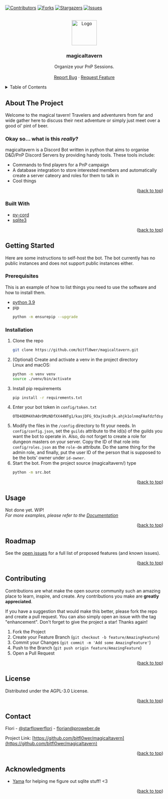 <div id="top"></div>




<!-- PROJECT SHIELDS -->
<!--
*** I'm using markdown "reference style" links for readability.
*** Reference links are enclosed in brackets [ ] instead of parentheses ( ).
*** See the bottom of this document for the declaration of the reference variables
*** for contributors-url, forks-url, etc. This is an optional, concise syntax you may use.
*** https://www.markdownguide.org/basic-syntax/#reference-style-links
-->
[![Contributors][contributors-shield]][contributors-url]
[![Forks][forks-shield]][forks-url]
[![Stargazers][stars-shield]][stars-url]
[![Issues][issues-shield]][issues-url]



<!-- PROJECT LOGO -->
<br />
<div align="center">
  <a href="https://github.com/bitfl0wer/magicaltavern">
    <img src="https://cdn.discordapp.com/avatars/959837234033475584/744a62cb7f9f8e94931e1400a6ea45f4.png?size=256" alt="Logo" width="80" height="80">
  </a>

<h3 align="center">magicaltavern</h3>

  <p align="center">
    Organize your PnP Sessions.
    <br />
    <br />
    <a href="https://github.com/bitfl0wer/magicaltavern/issues">Report Bug</a>
    ·
    <a href="https://github.com/bitfl0wer/magicaltavern/issues">Request Feature</a>
  </p>
</div>



<!-- TABLE OF CONTENTS -->
<details>
  <summary>Table of Contents</summary>
  <ol>
    <li>
      <a href="#about-the-project">About The Project</a>
      <ul>
        <li><a href="#built-with">Built With</a></li>
      </ul>
    </li>
    <li>
      <a href="#getting-started">Getting Started</a>
      <ul>
        <li><a href="#prerequisites">Prerequisites</a></li>
        <li><a href="#installation">Installation</a></li>
      </ul>
    </li>
    <li><a href="#usage">Usage</a></li>
    <li><a href="#roadmap">Roadmap</a></li>
    <li><a href="#contributing">Contributing</a></li>
    <li><a href="#license">License</a></li>
    <li><a href="#contact">Contact</a></li>
    <li><a href="#acknowledgments">Acknowledgments</a></li>
  </ol>
</details>



<!-- ABOUT THE PROJECT -->
## About The Project

Welcome to the magical tavern! Travelers and adventurers from far and wide gather here to discuss their next adventure or simply just meet over a good ol' pint of beer.

### Okay so... what is this *really*?
magicaltavern is a Discord Bot written in python that aims to organise D&D/PnP Discord Servers by providing handy tools.
These tools include:
<br />
- Commands to find players for a PnP campaign
- A database integration to store interested members and automatically create a server cateory and roles for them to 
talk in
- Cool things

<p align="right">(<a href="#top">back to top</a>)</p>



### Built With

* [py-cord](https://docs.pycord.dev/en/master/)
* [sqlite3](https://www.sqlite.org/index.html)

<p align="right">(<a href="#top">back to top</a>)</p>



<!-- GETTING STARTED -->
## Getting Started

Here are some instructions to self-host the bot. The bot currently has no public instances and does not support public
instances either.

### Prerequisites

This is an example of how to list things you need to use the software and how to install them.
* [python 3.9](https://www.python.org/downloads/)
* pip
  ```sh
  python -m ensurepip --upgrade
  ```
  

### Installation

1. Clone the repo
   ```sh
   git clone https://github.com/bitfl0wer/magicaltavern.git
   ```
2. (Optional) Create and activate a venv in the project directory
    <br/>
Linux and macOS:
    ```sh
   python -m venv venv
   source ./venv/bin/activate
   ```
3. Install pip requirements
   ```sh
   pip install -r requirements.txt
   ```
4. Enter your bot token in `config/token.txt`
   ```
   OTD4ODM4XhA0rDMzNDfXX44NTg1/kasjDFG_93ajksdhjk.ahjk1olnmqFAafdzfdsyui
   ```
5. Modify the files in the `/config` directory to fit your needs. In `config/config.json`, set the `guilds` attribute to
the id(s) of the guilds you want the bot to operate in. Also, do not forget to create a role for dungeon masters on your
server. Copy the ID of that role into `config/roles.json` as the `role-dm` attribute. Do the same thing for the admin
role, and finally, put the user ID of the person that is supposed to be the bots' owner under `id-owner`.
6. Start the bot. From the project source (magicaltavern/) type
    ```sh
    python -m src.bot
    ```

<p align="right">(<a href="#top">back to top</a>)</p>



<!-- USAGE EXAMPLES -->
## Usage

Not done yet. WIP!
<br/>
_For more examples, please refer to the [Documentation](https://www.youtube.com/watch?v=dQw4w9WgXcQ)_

<p align="right">(<a href="#top">back to top</a>)</p>



<!-- ROADMAP -->
## Roadmap

See the [open issues](https://github.com/bitfl0wer/magicaltavern/issues) for a full list of proposed features (and known issues).

<p align="right">(<a href="#top">back to top</a>)</p>



<!-- CONTRIBUTING -->
## Contributing

Contributions are what make the open source community such an amazing place to learn, inspire, and create. Any contributions you make are **greatly appreciated**.

If you have a suggestion that would make this better, please fork the repo and create a pull request. You can also simply open an issue with the tag "enhancement".
Don't forget to give the project a star! Thanks again!

1. Fork the Project
2. Create your Feature Branch (`git checkout -b feature/AmazingFeature`)
3. Commit your Changes (`git commit -m 'Add some AmazingFeature'`)
4. Push to the Branch (`git push origin feature/AmazingFeature`)
5. Open a Pull Request

<p align="right">(<a href="#top">back to top</a>)</p>



<!-- LICENSE -->
## License

Distributed under the AGPL-3.0 License.

<p align="right">(<a href="#top">back to top</a>)</p>



<!-- CONTACT -->
## Contact

Flori - [@starflowerflori](https://twitter.com/starflowerflori) - florian@proweber.de

Project Link: [https://github.com/bitfl0wer/magicaltavern](https://github.com/bitfl0wer/magicaltavern)

<p align="right">(<a href="#top">back to top</a>)</p>



<!-- ACKNOWLEDGMENTS -->
## Acknowledgments

* [Yama](https://github.com/OParczyk) for helping me figure out sqlite stuff! <3


<p align="right">(<a href="#top">back to top</a>)</p>



<!-- MARKDOWN LINKS & IMAGES -->
<!-- https://www.markdownguide.org/basic-syntax/#reference-style-links -->
[contributors-shield]: https://img.shields.io/github/contributors/bitfl0wer/magicaltavern.svg?style=for-the-badge
[contributors-url]: https://github.com/bitfl0wer/magicaltavern/graphs/contributors
[forks-shield]: https://img.shields.io/github/forks/bitfl0wer/magicaltavern.svg?style=for-the-badge
[forks-url]: https://github.com/bitfl0wer/magicaltavern/network/members
[stars-shield]: https://img.shields.io/github/stars/bitfl0wer/magicaltavern.svg?style=for-the-badge
[stars-url]: https://github.com/bitfl0wer/magicaltavern/stargazers
[issues-shield]: https://img.shields.io/github/issues/bitfl0wer/magicaltavern.svg?style=for-the-badge
[issues-url]: https://github.com/bitfl0wer/magicaltavern/issues
[license-shield]: https://img.shields.io/github/license/bitfl0wer/magicaltavern.svg?style=for-the-badge
[license-url]: https://github.com/bitfl0wer/magicaltavern/blob/master/LICENSE.txt
[linkedin-shield]: https://img.shields.io/badge/-LinkedIn-black.svg?style=for-the-badge&logo=linkedin&colorB=555
[linkedin-url]: https://linkedin.com/in/linkedin_username
[product-screenshot]: images/screenshot.png
